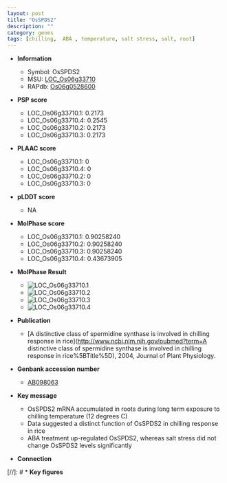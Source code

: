 ```yaml
---
layout: post
title: "OsSPDS2"
description: ""
category: genes
tags: [chilling,  ABA , temperature, salt stress, salt, root]
---
```


* **Information**  
    + Symbol: OsSPDS2  
    + MSU: [LOC_Os06g33710](http://rice.plantbiology.msu.edu/cgi-bin/ORF_infopage.cgi?orf=LOC_Os06g33710)  
    + RAPdb: [Os06g0528600](http://rapdb.dna.affrc.go.jp/viewer/gbrowse_details/irgsp1?name=Os06g0528600)  

* **PSP score**  
    + LOC_Os06g33710.1: 0.2173 
    + LOC_Os06g33710.4: 0.2545 
    + LOC_Os06g33710.2: 0.2173 
    + LOC_Os06g33710.3: 0.2173 

* **PLAAC score**  
    + LOC_Os06g33710.1: 0 
    + LOC_Os06g33710.4: 0 
    + LOC_Os06g33710.2: 0 
    + LOC_Os06g33710.3: 0 

* **pLDDT score**
    + NA


* **MolPhase score**
    + LOC_Os06g33710.1: 0.90258240
    + LOC_Os06g33710.2: 0.90258240
    + LOC_Os06g33710.3: 0.90258240
    + LOC_Os06g33710.4: 0.43673905

* **MolPhase Result**
    + ![LOC_Os06g33710.1](https://304243504.github.io/Pictures/LOC_Os06g/LOC_Os06g33710.1.png)
    + ![LOC_Os06g33710.2](https://304243504.github.io/Pictures/LOC_Os06g/LOC_Os06g33710.2.png)
    + ![LOC_Os06g33710.3](https://304243504.github.io/Pictures/LOC_Os06g/LOC_Os06g33710.3.png)
    + ![LOC_Os06g33710.4](https://304243504.github.io/Pictures/LOC_Os06g/LOC_Os06g33710.4.png)

* **Publication**  
    + [A distinctive class of spermidine synthase is involved in chilling response in rice](http://www.ncbi.nlm.nih.gov/pubmed?term=A distinctive class of spermidine synthase is involved in chilling response in rice%5BTitle%5D), 2004, Journal of Plant Physiology.

* **Genbank accession number**  
    + [AB098063](http://www.ncbi.nlm.nih.gov/nuccore/AB098063)

* **Key message**  
    + OsSPDS2 mRNA accumulated in roots during long term exposure to chilling temperature (12 degrees C)
    + Data suggested a distinct function of OsSPDS2 in chilling response in rice
    + ABA treatment up-regulated OsSPDS2, whereas salt stress did not change OsSPDS2 levels significantly

* **Connection**  

[//]: # * **Key figures**  


